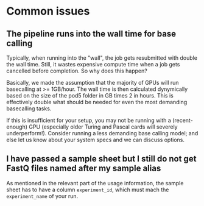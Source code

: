 # Common issues

## The pipeline runs into the wall time for base calling

Typically, when running into the "wall", the job gets resubmitted with double the wall time. Still, it wastes expensive compute time when a job gets cancelled before completion. So why does this happen?

Basically, we made the assumption that the majority of GPUs will run basecalling at >= 1GB/hour. The wall time is then calculated dynymically based on the size of the pod5 folder in GB times 2 in hours. This is effectively double what should be needed for even the most demanding basecalling tasks. 

If this is insufficient for your setup, you may not be running with a (recent-enough) GPU (especially older Turing and Pascal cards will severely underperform!). Consider running a less demanding base calling model; and else let us know about your system specs and we can discuss options. 

## I have passed a sample sheet but I still do not get FastQ files named after my sample alias

As mentioned in the relevant part of the usage information, the sample sheet has to have a column `experiment_id`, which must mach the `experiment_name` of your run. 


